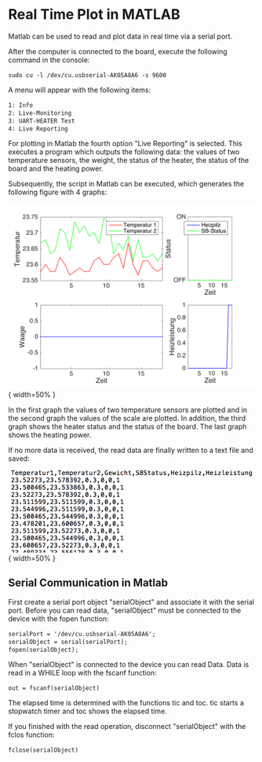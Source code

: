 # Real Time Plot in MATLAB 
Matlab can be used to read and plot data in real time via a serial port.

After the computer is connected to the board, execute the following command in the console:

    sudo cu -l /dev/cu.usbserial-AK05A8A6 -s 9600
    

A menu will appear with the following items: 

    1: Info
    2: Live-Monitoring 
    3: UART-HEATER Test
    4: Live Reporting

For plotting in Matlab the fourth option "Live Reporting" is selected. This executes a program which outputs the following data:
the values of two temperature sensors, the weight, the status of the heater, the status of the board and the heating power.
 
Subsequently, the script in Matlab can be executed, which generates the following figure with 4 graphs:

![Matlab-Figur](/praktikum.png){ width=50% }

In the first graph the values of two temperature sensors are plotted and in the second graph the values of the scale are plotted. In addition, the third graph shows the heater status and the status of the board. The last graph shows the heating power. 

If no more data is received, the read data are finally written to a text file and saved:

![Messwerte in Text-Datei](/textDatei.png){ width=50% }

## Serial Communication in Matlab 
First create a serial port object "serialObject" and associate it with the serial port. Before you can read data, "serialObject" must be connected to the device with the fopen function: 

    serialPort = '/dev/cu.usbserial-AK05A8A6';
    serialObject = serial(serialPort);
    fopen(serialObject);

When "serialObject" is connected to the device you can read Data. Data is read in a WHILE loop with the fscanf function: 

    out = fscanf(serialObject)

The elapsed time is determined with the functions tic and toc. tic starts a stopwatch timer and toc shows the elapsed time. 

If you finished with the read operation, disconnect "serialObject" with the fclos function: 

    fclose(serialObject)









